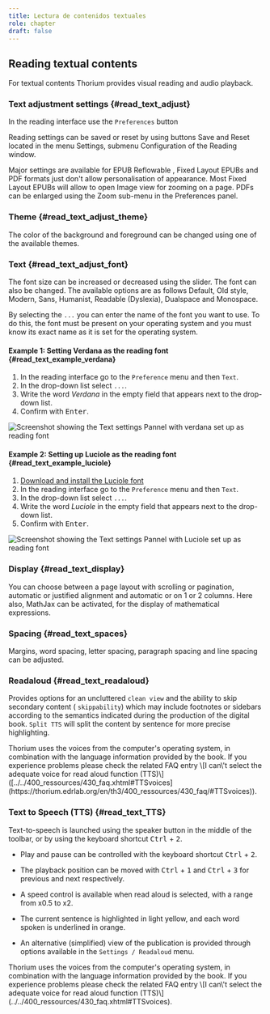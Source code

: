 ```yaml
---
title: Lectura de contenidos textuales
role: chapter
draft: false
---
```


## Reading textual contents

For textual contents Thorium provides visual reading and audio playback.

### Text adjustment settings {#read_text_adjust}

In the reading interface use the `Preferences` button 
<img src="../../resources/images/icons3/textarea-icon.svg" role="presentation" alt=""/>


Reading settings can be saved or reset by using buttons <span class="ui_button">Save</span> and <span class="ui_button">Reset</span> located in the menu
<span class="ui_button">Settings</span>, submenu <span class="ui_button">Configuration</span> of the
Reading window.

Major settings are available for EPUB Reflowable , Fixed Layout EPUBs and
PDF formats just don\'t allow personalisation of appearance. Most Fixed
Layout EPUBs will allow to open Image view for zooming on a page. PDFs
can be enlarged using the Zoom sub-menu in the Preferences panel.

### Theme {#read_text_adjust_theme}

The color of the background and foreground can be changed using one of
the available themes.

### Text {#read_text_adjust_font}

The font size can be increased or decreased using the slider. The font
can also be changed. The available options are as follows Default, Old
style, Modern, Sans, Humanist, Readable (Dyslexia), Dualspace and
Monospace.

By selecting the `...` you can enter the name of the font you want to
use. To do this, the font must be present on your operating system and
you must know its exact name as it is set for the operating system.

<div class="info">

#### Example 1: Setting Verdana as the reading font {#read_text_example_verdana}

1.  In the reading interface go to the `Preference` menu and then
    `Text`.
2.  In the drop-down list select `...`.
3.  Write the word *Verdana* in the empty field that appears next to the
    drop-down list.
4.  Confirm with <kbd>Enter</kbd>.

![Screenshot showing the Text settings Pannel with verdana set up as
reading font](../../resources/images/local-fr/thorium-verdana.png)

#### Example 2: Setting up Luciole as the reading font {#read_text_example_luciole}

1.  [Download and install the Luciole
    font](https://www.luciole-vision.com/#download)
2.  In the reading interface go to the `Preference` menu and then
    `Text`.
3.  In the drop-down list select `...`.
4.  Write the word *Luciole* in the empty field that appears next to the
    drop-down list.
5.  Confirm with <kbd>Enter</kbd>.

![Screenshot showing the Text settings Pannel with Luciole set up as
reading font](../../resources/images/local-fr/thorium-luciole.png)
</div>

### Display {#read_text_display}

You can choose between a page layout with scrolling or pagination,
automatic or justified alignment and automatic or on 1 or 2 columns.
Here also, MathJax can be activated, for the display of mathematical
expressions.

### Spacing {#read_text_spaces}

Margins, word spacing, letter spacing, paragraph spacing and line
spacing can be adjusted.

### Readaloud {#read_text_readaloud}

Provides options for an uncluttered `clean view` and the ability to skip
secondary content ( `skippability`) which may include footnotes or
sidebars according to the semantics indicated during the production of
the digital book. `Split TTS` will split the content by sentence for
more precise highlighting.

<div class="info">
Thorium uses the voices from the computer's operating system, in
combination with the language information provided by the book. If you
experience problems please check the related FAQ entry \[I can\'t select
the adequate voice for read aloud function (TTS)\]([../../400_ressources/430_faq.xhtml#TTSvoices](https://thorium.edrlab.org/en/th3/400_ressources/430_faq/#TTSvoices)).
</div>

### Text to Speech (TTS) {#read_text_TTS}

Text-to-speech is launched using the speaker button in the middle of the
toolbar, or by using the keyboard shortcut <kbd>Ctrl</kbd> + <kbd>2</kbd>.

-   Play and pause can be controlled with the keyboard shortcut
    <kbd>Ctrl</kbd> + <kbd>2</kbd>.

-   The playback position can be moved with <kbd>Ctrl</kbd> + <kbd>1</kbd> and
    <kbd>Ctrl</kbd> + <kbd>3</kbd> for previous and next respectively.

-   A speed control is available when read aloud is selected, with a
    range from x0.5 to x2.

-   The current sentence is highlighted in light yellow, and each word
    spoken is underlined in orange.

-   An alternative (simplified) view of the publication is provided
    through options available in the `Settings / Readaloud` menu.

<div class="info">
Thorium uses the voices from the computer's operating system, in
combination with the language information provided by the book. If you
experience problems please check the related FAQ entry \[I can\'t select
the adequate voice for read aloud function
(TTS)\](../../400_ressources/430_faq.xhtml#TTSvoices).
</div>
